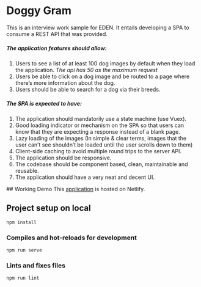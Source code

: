 # Doggy Gram
This is an interview work sample for EDEN. It entails developing a SPA to consume a REST API that was provided. 

##### The application features should allow:
1. Users to see a list of at least 100 dog images by default when they load the application. 
*The api has 50 as the maximum request* 
2. Users be able to click on a dog image and be routed to a page where there’s more information about the dog.
3. Users should be able to search for a dog via their breeds.

##### The SPA is expected to have:
1. The application should mandatorily use a state machine (use Vuex).
2. Good loading indicator or mechanism on the SPA so that users can know that they are expecting a response instead of a blank page.
3. Lazy loading of the images (In simple & clear terms, images that the user can’t see shouldn’t be loaded until the user scrolls down to them)
4. Client-side caching to avoid multiple round trips to the server API.
5. The application should be responsive.
6. The codebase should be component based, clean, maintainable and reusable.
7. The application should have a very neat and decent UI.


## Working Demo 
This [application]() is hosted on Netlify.

## Project setup on local
```
npm install
```
### Compiles and hot-reloads for development
```
npm run serve
```
### Lints and fixes files
```
npm run lint
```

